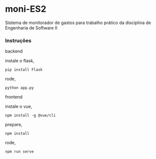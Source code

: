 # moni-ES2
Sistema de monitorador de gastos para trabalho prático da disciplina de Engenharia de Software II

### Instruções

backend

instale o flask,
```
pip install Flask
```
rode,
```
python app.py
```

frontend

instale o vue,
```
npm install -g @vue/cli
```
prepare,
```
npm install
```
rode,
```
npm run serve
```